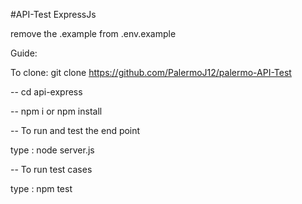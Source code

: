 #API-Test ExpressJs

remove the .example from .env.example

Guide: 

To clone: git clone https://github.com/PalermoJ12/palermo-API-Test

-- cd api-express

-- npm i or npm install

-- To run and test the end point

type : node server.js

-- To run test cases 

type : npm test 
